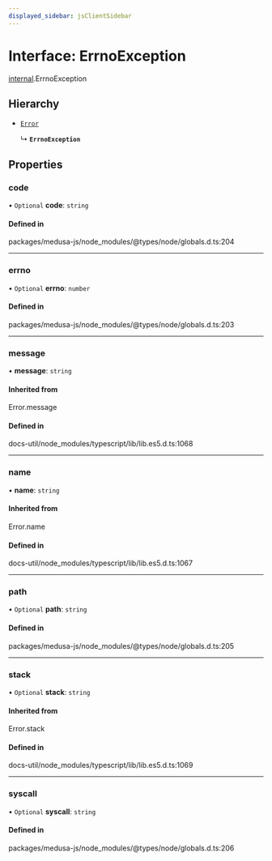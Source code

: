 ```yaml
---
displayed_sidebar: jsClientSidebar
---
```


# Interface: ErrnoException

[internal](../modules/internal-8.md).ErrnoException

## Hierarchy

- [`Error`](../modules/internal-8.md#error)

  ↳ **`ErrnoException`**

## Properties

### code

• `Optional` **code**: `string`

#### Defined in

packages/medusa-js/node_modules/@types/node/globals.d.ts:204

___

### errno

• `Optional` **errno**: `number`

#### Defined in

packages/medusa-js/node_modules/@types/node/globals.d.ts:203

___

### message

• **message**: `string`

#### Inherited from

Error.message

#### Defined in

docs-util/node_modules/typescript/lib/lib.es5.d.ts:1068

___

### name

• **name**: `string`

#### Inherited from

Error.name

#### Defined in

docs-util/node_modules/typescript/lib/lib.es5.d.ts:1067

___

### path

• `Optional` **path**: `string`

#### Defined in

packages/medusa-js/node_modules/@types/node/globals.d.ts:205

___

### stack

• `Optional` **stack**: `string`

#### Inherited from

Error.stack

#### Defined in

docs-util/node_modules/typescript/lib/lib.es5.d.ts:1069

___

### syscall

• `Optional` **syscall**: `string`

#### Defined in

packages/medusa-js/node_modules/@types/node/globals.d.ts:206
